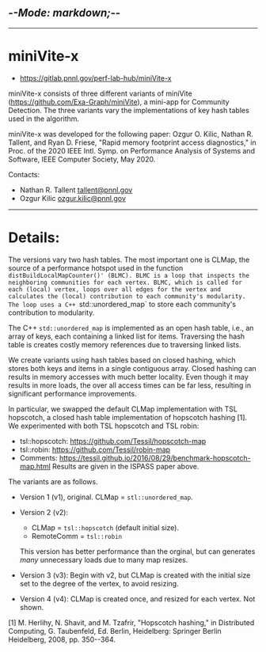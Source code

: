 -*-Mode: markdown;-*-
-----------------------------------------------------------------------------

-----------------------------------------------------------------------------
miniVite-x
=============================================================================

* https://gitlab.pnnl.gov/perf-lab-hub/miniVite-x

miniVite-x consists of three different variants of miniVite
(https://github.com/Exa-Graph/miniVite), a mini-app for Community
Detection. The three variants vary the implementations of key hash
tables used in the algorithm.

miniVite-x was developed for the following paper:
  Ozgur O. Kilic, Nathan R. Tallent, and Ryan D. Friese, "Rapid memory footprint access diagnostics," in Proc. of the 2020 IEEE Intl. Symp. on Performance Analysis of Systems and Software, IEEE Computer Society, May 2020.

Contacts:
- Nathan R. Tallent <tallent@pnnl.gov>
- Ozgur Kilic <ozgur.kilic@pnnl.gov>


-----------------------------------------------------------------------------
Details:
=============================================================================

The versions vary two hash tables. The most important one is CLMap,
the source of a performance hotspot used in the function
`distBuildLocalMapCounter()' (BLMC). BLMC is a loop that inspects the
neighboring communities for each vertex. BLMC, which is called for
each (local) vertex, loops over all edges for the vertex and
calculates the (local) contribution to each community's
modularity. The loop uses a C++ `std::unordered_map` to store each
community's contribution to modularity.

The C++ `std::unordered_map` is implemented as an open hash table,
i.e., an array of keys, each containing a linked list for
items. Traversing the hash table is creates costly memory references
due to traversing linked lists.

We create variants using hash tables based on closed hashing, which
stores both keys and items in a single contiguous array.  Closed
hashing can results in memory accesses with much better locality.
Even though it may results in more loads, the over all access times
can be far less, resulting in significant performance improvements.

In particular, we swapped the default CLMap implementation with TSL
hopscotch, a closed hash table implementation of hopscotch hashing
[1]. We experimented with both TSL hopscotch and TSL robin:
  - tsl::hopscotch: https://github.com/Tessil/hopscotch-map
  - tsl::robin:     https://github.com/Tessil/robin-map
  - Comments: https://tessil.github.io/2016/08/29/benchmark-hopscotch-map.html
Results are given in the ISPASS paper above.

The variants are as follows.

* Version 1 (v1), original. CLMap = `stl::unordered_map`.

* Version 2 (v2):
  - CLMap = `tsl::hopscotch` (default initial size).
  - RemoteComm = `tsl::robin`
  
  This version has better performance than the orginal, but
  can generates *many* unnecessary loads due to many map resizes.

* Version 3 (v3): Begin with v2, but CLMap is created with the initial
  size set to the degree of the vertex, to avoid resizing.

* Version 4 (v4): CLMap is created once, and resized for each
  vertex. Not shown.


[1] M. Herlihy, N. Shavit, and M. Tzafrir, "Hopscotch hashing," in Distributed Computing, G. Taubenfeld, Ed. Berlin, Heidelberg: Springer Berlin Heidelberg, 2008, pp. 350--364.
